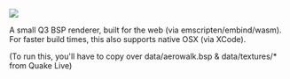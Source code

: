 ![](https://i.imgur.com/nVDvPvJ.png)

A small Q3 BSP renderer, built for the web (via emscripten/embind/wasm). For faster build times, this also supports native OSX (via XCode).

(To run this, you'll have to copy over data/aerowalk.bsp & data/textures/* from Quake Live)
